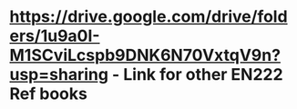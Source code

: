 # https://drive.google.com/drive/folders/1u9a0I-M1SCviLcspb9DNK6N70VxtqV9n?usp=sharing - Link for other EN222 Ref books
